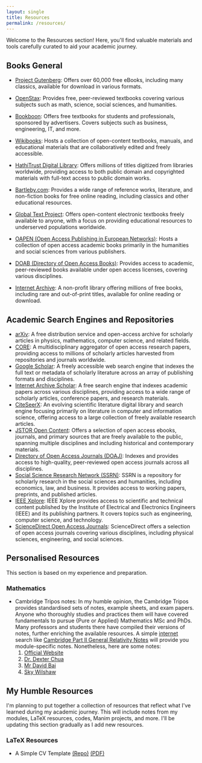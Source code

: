 ```yaml
---
layout: single
title: Resources
permalink: /resources/
---
```


Welcome to the Resources section! Here, you'll find valuable materials and tools carefully curated to aid your academic journey.

## Books General

- [Project Gutenberg](https://www.gutenberg.org/): Offers over 60,000 free eBooks, including many classics, available for download in various formats.

- [OpenStax](https://openstax.org/): Provides free, peer-reviewed textbooks covering various subjects such as math, science, social sciences, and humanities.

- [Bookboon](https://bookboon.com/): Offers free textbooks for students and professionals, sponsored by advertisers. Covers subjects such as business, engineering, IT, and more.

- [Wikibooks](https://www.wikibooks.org/): Hosts a collection of open-content textbooks, manuals, and educational materials that are collaboratively edited and freely accessible.

- [HathiTrust Digital Library](https://www.hathitrust.org/): Offers millions of titles digitized from libraries worldwide, providing access to both public domain and copyrighted materials with full-text access to public domain works.

- [Bartleby.com](https://www.bartleby.com/): Provides a wide range of reference works, literature, and non-fiction books for free online reading, including classics and other educational resources.

- [Global Text Project](http://globaltext.terry.uga.edu/): Offers open-content electronic textbooks freely available to anyone, with a focus on providing educational resources to underserved populations worldwide.

- [OAPEN (Open Access Publishing in European Networks)](https://www.oapen.org/): Hosts a collection of open access academic books primarily in the humanities and social sciences from various publishers.

- [DOAB (Directory of Open Access Books)](https://www.doabooks.org/): Provides access to academic, peer-reviewed books available under open access licenses, covering various disciplines.

- [Internet Archive](https://archive.org/): A non-profit library offering millions of free books, including rare and out-of-print titles, available for online reading or download.

## Academic Search Engines and Repositories

- [arXiv](https://arxiv.org): A free distribution service and open-access archive for scholarly articles in physics, mathematics, computer science, and related fields.
- [CORE](https://core.ac.uk): A multidisciplinary aggregator of open access research papers, providing access to millions of scholarly articles harvested from repositories and journals worldwide.
- [Google Scholar](https://scholar.google.com): A freely accessible web search engine that indexes the full text or metadata of scholarly literature across an array of publishing formats and disciplines.
- [Internet Archive Scholar](https://scholar.archive.org): A free search engine that indexes academic papers across various disciplines, providing access to a wide range of scholarly articles, conference papers, and research materials.
- [CiteSeerX](https://citeseerx.ist.psu.edu): An evolving scientific literature digital library and search engine focusing primarily on literature in computer and information science, offering access to a large collection of freely available research articles.
- [JSTOR Open Content](https://about.jstor.org/open-access): Offers a selection of open access ebooks, journals, and primary sources that are freely available to the public, spanning multiple disciplines and including historical and contemporary materials.
- [Directory of Open Access Journals (DOAJ)](https://doaj.org): Indexes and provides access to high-quality, peer-reviewed open access journals across all disciplines.
- [Social Science Research Network (SSRN)](https://ssrn.com): SSRN is a repository for scholarly research in the social sciences and humanities, including economics, law, and business. It provides access to working papers, preprints, and published articles.
- [IEEE Xplore](https://ieeexplore.ieee.org): IEEE Xplore provides access to scientific and technical content published by the Institute of Electrical and Electronics Engineers (IEEE) and its publishing partners. It covers topics such as engineering, computer science, and technology.
- [ScienceDirect Open Access Journals](https://www.sciencedirect.com/browse/journals/open-access): ScienceDirect offers a selection of open access journals covering various disciplines, including physical sciences, engineering, and social sciences.


## Personalised Resources

This section is based on my experience and preparation.

### Mathematics
- Cambridge Tripos notes:
In my humble opinion, the Cambridge Tripos provides standardised sets of notes, example sheets, and exam papers. Anyone who thoroughly studies and practices them will have covered fundamentals to pursue {Pure or Applied} Mathematics MSc and PhDs. Many professors and students there have compiled their versions of notes, further enriching the available resources. A simple [internet](https://duckduckgo.com/) search like [Cambridge Part II General Relativity Notes](https://duckduckgo.com/?t=h_&q=Cambridge+Part+II+General+Relativity+Notes&ia=web) will provide you module-specific notes. Nonetheless, here are some notes:
  1. [Official Website](https://www.maths.cam.ac.uk/undergrad/studentreps/tripos-specific-resources) 
  2. [Dr. Dexter Chua](https://dec41.user.srcf.net/) 
  3. [Mr David Bai](https://zb260.user.srcf.net/notes/)
  4. [Sky Wilshaw](https://thirdsgames.co.uk/maths.html)

## My Humble Resources

I'm planning to put together a collection of resources that reflect what I've learned during my academic journey. This will include notes from my modules, LaTeX resources, codes, Manim projects, and more. I'll be updating this section gradually as I add new resources.

### LaTeX Resources
- A Simple CV Template [(Repo)](https://github.com/dhairya-shah22/dhairya-shah22.github.io/tree/master/CV_Template) [(PDF)](https://drshah.me/files/Academic_CV_Sample.pdf)
